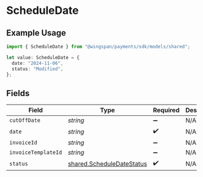 # ScheduleDate

## Example Usage

```typescript
import { ScheduleDate } from "@wingspan/payments/sdk/models/shared";

let value: ScheduleDate = {
  date: "2024-11-06",
  status: "Modified",
};
```

## Fields

| Field                                                                         | Type                                                                          | Required                                                                      | Description                                                                   |
| ----------------------------------------------------------------------------- | ----------------------------------------------------------------------------- | ----------------------------------------------------------------------------- | ----------------------------------------------------------------------------- |
| `cutOffDate`                                                                  | *string*                                                                      | :heavy_minus_sign:                                                            | N/A                                                                           |
| `date`                                                                        | *string*                                                                      | :heavy_check_mark:                                                            | N/A                                                                           |
| `invoiceId`                                                                   | *string*                                                                      | :heavy_minus_sign:                                                            | N/A                                                                           |
| `invoiceTemplateId`                                                           | *string*                                                                      | :heavy_minus_sign:                                                            | N/A                                                                           |
| `status`                                                                      | [shared.ScheduleDateStatus](../../../sdk/models/shared/scheduledatestatus.md) | :heavy_check_mark:                                                            | N/A                                                                           |